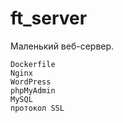 # ft_server

Маленький веб-сервер.

    Dockerfile
    Nginx
    WordPress
    phpMyAdmin
    MySQL
    протокол SSL
